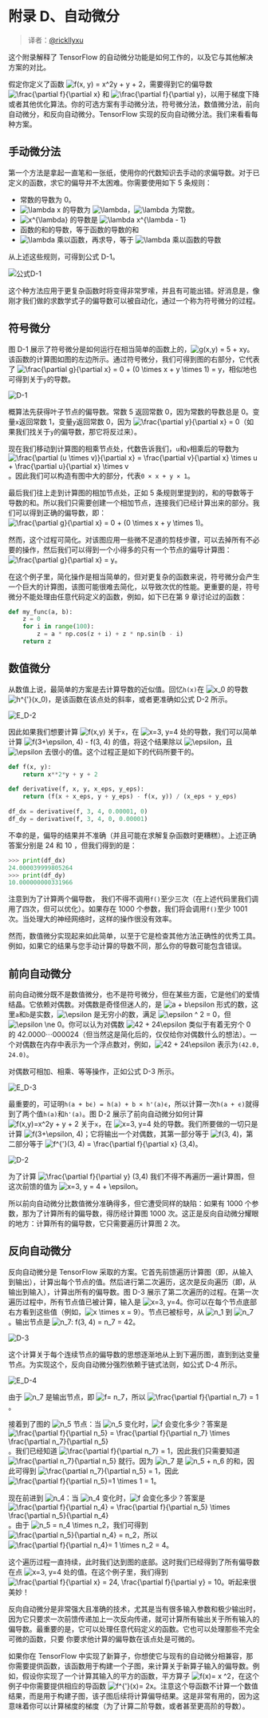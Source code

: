 # 附录 D、自动微分

> 译者：[@rickllyxu](https://github.com/rickllyxu)

这个附录解释了 TensorFlow 的自动微分功能是如何工作的，以及它与其他解决方案的对比。

假定你定义了函数 ![f(x, y) = x^2y + y + 2](../images/tex-162751afe7e0aa904426973dbac3654e.gif)，需要得到它的偏导数 ![\frac{\partial f}{\partial x}](../images/tex-f6e0346d1d3410b0fbe32b41b85999aa.gif) 和 ![\frac{\partial f}{\partial y}](../images/tex-408378e8bc55170258126d10000c53d9.gif)，以用于梯度下降或者其他优化算法。你的可选方案有手动微分法，符号微分法，数值微分法，前向自动微分，和反向自动微分。TensorFlow 实现的反向自动微分法。我们来看看每种方案。

## 手动微分法

第一个方法是拿起一直笔和一张纸，使用你的代数知识去手动的求偏导数。对于已定义的函数，求它的偏导并不太困难。你需要使用如下 5 条规则：

- 常数的导数为 0。
- ![\lambda x](../images/tex-d08b62e799e1ff8f24464dc26a2daebe.gif) 的导数为 ![\lambda](../images/tex-c6a6eb61fd9c6c913da73b3642ca147d.gif)，![\lambda](../images/tex-c6a6eb61fd9c6c913da73b3642ca147d.gif) 为常数。
- ![x^{\lambda}](../images/tex-74bde878aa116856d62aba260e55c67a.gif) 的导数是 ![\lambda x^{\lambda - 1}](../images/tex-6c620d50445244971a9718316db37470.gif)
- 函数的和的导数，等于函数的导数的和
- ![\lambda](../images/tex-c6a6eb61fd9c6c913da73b3642ca147d.gif) 乘以函数，再求导，等于 ![\lambda](../images/tex-c6a6eb61fd9c6c913da73b3642ca147d.gif) 乘以函数的导数

从上述这些规则，可得到公式 D-1。

![公式D-1](../images/Appendix/E_D-1.png)

这个种方法应用于更复杂函数时将变得非常罗嗦，并且有可能出错。好消息是，像刚才我们做的求数学式子的偏导数可以被自动化，通过一个称为符号微分的过程。

## 符号微分

图 D-1 展示了符号微分是如何运行在相当简单的函数上的，![g(x,y) = 5 + xy](../images/tex-595a140c599de3ceab7b72d4aaab8a41.gif)。该函数的计算图如图的左边所示。通过符号微分，我们可得到图的右部分，它代表了 ![\frac{\partial g}{\partial x} = 0 + (0 \times x + y \times 1) = y](../images/tex-9e9fa7bbdcb31a3b04a549685db18042.gif)，相似地也可得到关于`y`的导数。

![D-1](../images/Appendix/D-1.png)

概算法先获得叶子节点的偏导数。常数 5 返回常数 0，因为常数的导数总是 0。变量`x`返回常数 1，变量`y`返回常数 0，因为 ![\frac{\partial y}{\partial x} = 0](../images/tex-ea6d21230d9c335a071d341ceb54d780.gif)（如果我们找关于`y`的偏导数，那它将反过来）。

现在我们移动到计算图的相乘节点处，代数告诉我们，`u`和`v`相乘后的导数为 ![\frac{\partial (u \times v)}{\partial x} = \frac{\partial v}{\partial x} \times u + \frac{\partial u}{\partial x} \times v ](../images/tex-1cf5205e2548cc4e0ce9e5343ab1a377.gif)。因此我们可以构造有图中大的部分，代表`0 × x + y × 1`。

最后我们往上走到计算图的相加节点处，正如 5 条规则里提到的，和的导数等于导数的和。所以我们只需要创建一个相加节点，连接我们已经计算出来的部分。我们可以得到正确的偏导数，即：![\frac{\partial g}{\partial x} = 0 + (0 \times x + y \times 1) ](../images/tex-7e03e8e758791a8db7937cbbcc78f2b9.gif)。

然而，这个过程可简化。对该图应用一些微不足道的剪枝步骤，可以去掉所有不必要的操作，然后我们可以得到一个小得多的只有一个节点的偏导计算图：![\frac{\partial g}{\partial x} = y](../images/tex-1fda7e8979ad0fdf4a2022ee529661d0.gif)。

在这个例子里，简化操作是相当简单的，但对更复杂的函数来说，符号微分会产生一个巨大的计算图，该图可能很难去简化，以导致次优的性能。更重要的是，符号微分不能处理由任意代码定义的函数，例如，如下已在第 9 章讨论过的函数：

```python
def my_func(a, b):
    z = 0
    for i in range(100):
        z = a * np.cos(z + i) + z * np.sin(b - i)
    return z
```

## 数值微分

从数值上说，最简单的方案是去计算导数的近似值。回忆`h(x)`在 ![x_0](../images/tex-3e0d691f3a530e6c7e079636f20c111b.gif) 的导数 ![h^{'}(x_0)](../images/tex-6499b5277397390a9878a93fa4205525.gif)，是该函数在该点处的斜率，或者更准确如公式 D-2 所示。

![E_D-2](../images/Appendix/E_D-2.png)

因此如果我们想要计算 ![f(x,y)](../images/tex-3baf1600ae50930a155f58ae172b51bd.gif) 关于`x`，在 ![x=3, y=4](../images/tex-99e7bebb7eb398dc777eea8fa1bfe3ba.gif) 处的导数，我们可以简单计算 ![f(3+\epsilon, 4) - f(3, 4)](../images/tex-5dcd5b36cf658a9fbb13000a4cac6989.gif) 的值，将这个结果除以 ![\epsilon](../images/tex-92e4da341fe8f4cd46192f21b6ff3aa7.gif)，且 ![\epsilon](../images/tex-92e4da341fe8f4cd46192f21b6ff3aa7.gif) 去很小的值。这个过程正是如下的代码所要干的。

```python
def f(x, y):
    return x**2*y + y + 2
  
def derivative(f, x, y, x_eps, y_eps):
    return (f(x + x_eps, y + y_eps) - f(x, y)) / (x_eps + y_eps)
  
df_dx = derivative(f, 3, 4, 0.00001, 0)
df_dy = derivative(f, 3, 4, 0, 0.00001)
```

不幸的是，偏导的结果并不准确（并且可能在求解复杂函数时更糟糕）。上述正确答案分别是 24 和 10 ，但我们得到的是：

```python
>>> print(df_dx)
24.000039999805264
>>> print(df_dy)
10.000000000331966
```

注意到为了计算两个偏导数， 我们不得不调用`f()`至少三次（在上述代码里我们调用了四次，但可以优化）。如果存在 1000 个参数，我们将会调用`f()`至少 1001 次。当处理大的神经网络时，这样的操作很没有效率。

然而，数值微分实现起来如此简单，以至于它是检查其他方法正确性的优秀工具。例如，如果它的结果与您手动计算的导数不同，那么你的导数可能包含错误。

## 前向自动微分

前向自动微分既不是数值微分，也不是符号微分，但在某些方面，它是他们的爱情结晶。它依赖对偶数。对偶数是奇怪但迷人的，是 ![a + b\epsilon](../images/tex-595b3d916d7b666f7cec8f222f665759.gif) 形式的数，这里`a`和`b`是实数，![\epsilon](../images/tex-92e4da341fe8f4cd46192f21b6ff3aa7.gif) 是无穷小的数，满足 ![\epsilon ^ 2 = 0](../images/tex-0fe16f5f8178c40813008f32155da044.gif)，但 ![\epsilon \ne 0](../images/tex-11096ba55e57b0ba1b35efb241f87569.gif)。你可以认为对偶数 ![42 + 24\epsilon](../images/tex-63b17a82b832b929bd916f01c8a4dadd.gif) 类似于有着无穷个 0 的 42.0000⋯000024（但当然这是简化后的，仅仅给你对偶数什么的想法）。一个对偶数在内存中表示为一个浮点数对，例如，![42 + 24\epsilon](../images/tex-63b17a82b832b929bd916f01c8a4dadd.gif) 表示为`(42.0, 24.0)`。

对偶数可相加、相乘、等等操作，正如公式 D-3 所示。

![E_D-3](../images/Appendix/E_D-3.png)

最重要的，可证明`h(a + bϵ) = h(a) + b × h'(a)ϵ`，所以计算一次`h(a + ϵ)`就得到了两个值`h(a)`和`h'(a)`。图 D-2 展示了前向自动微分如何计算 ![f(x,y)=x^2y + y + 2](../images/tex-bf7d4f41a093293adbb04e43c7d12839.gif) 关于`x`，在 ![x=3, y=4](../images/tex-99e7bebb7eb398dc777eea8fa1bfe3ba.gif) 处的导数。我们所要做的一切只是计算 ![f(3+\epsilon, 4)](../images/tex-da5577f9751e71377558278256ff1115.gif)；它将输出一个对偶数，其第一部分等于 ![f(3, 4)](../images/tex-744a84046c00c267c037276ee9483cff.gif)，第二部分等于 ![f^{'}(3, 4) = \frac{\partial f}{\partial x} (3,4)](../images/tex-399b8bab86aa930cdbf5c93b2e3fa818.gif)。

![D-2](../images/Appendix/D-2.png)

为了计算 ![\frac{\partial f}{\partial y} (3,4)](../images/tex-3b5f49ee9fe10430f81eeef7000f1b30.gif) 我们不得不再遍历一遍计算图，但这次前馈的值为 ![x=3, y = 4 + \epsilon](../images/tex-a6ef39467ae1ecfdf09a7e93357c3154.gif)。

所以前向自动微分比数值微分准确得多，但它遭受同样的缺陷：如果有 1000 个参数，那为了计算所有的偏导数，得历经计算图 1000 次。这正是反向自动微分耀眼的地方：计算所有的偏导数，它只需要遍历计算图 2 次。

## 反向自动微分

反向自动微分是 TensorFlow 采取的方案。它首先前馈遍历计算图（即，从输入到输出），计算出每个节点的值。然后进行第二次遍历，这次是反向遍历（即，从输出到输入），计算出所有的偏导数。图 D-3 展示了第二次遍历的过程。在第一次遍历过程中，所有节点值已被计算，输入是 ![x=3, y=4](../images/tex-99e7bebb7eb398dc777eea8fa1bfe3ba.gif)。你可以在每个节点底部右方看到这些值（例如，![x \times x = 9](../images/tex-ddfd45b07cca3862ad001dc6551d826a.gif)）。节点已被标号，从 ![n_1](../images/tex-6c773b2b7798e5713845e475d0c4b4c7.gif) 到 ![n_7](../images/tex-97d045dcd64af5ae4cc4add328629288.gif)。输出节点是 ![n_7: f(3, 4) = n_7 = 42](../images/tex-17241d7ea090e8a7be55cacfcd5b2768.gif)。

![D-3](../images/Appendix/D-3.png)

这个计算关于每个连续节点的偏导数的思想逐渐地从上到下遍历图，直到到达变量节点。为实现这个，反向自动微分强烈依赖于链式法则，如公式 D-4 所示。

![E_D-4](../images/Appendix/E_D-4.png)

由于 ![n_7](../images/tex-97d045dcd64af5ae4cc4add328629288.gif) 是输出节点，即 ![f= n_7](../images/tex-9233369b2eac1c4808ae768a0534fa78.gif)，所以 ![\frac{\partial f}{\partial n_7} = 1](../images/tex-c052878d41402368d536c53f4937b012.gif)。

接着到了图的 ![n_5](../images/tex-53eba210fc14ef60860265ec70fb718d.gif) 节点：当 ![n_5](../images/tex-53eba210fc14ef60860265ec70fb718d.gif) 变化时，![f](../images/tex-8fa14cdd754f91cc6554c9e71929cce7.gif) 会变化多少？答案是 ![\frac{\partial f}{\partial n_5} = \frac{\partial f}{\partial n_7} \times \frac{\partial n_7}{\partial n_5}](../images/tex-c4664533339cdf3ddbe912caf82c5bdc.gif)。我们已经知道 ![\frac{\partial f}{\partial n_7} = 1](../images/tex-c052878d41402368d536c53f4937b012.gif)，因此我们只需要知道 ![\frac{\partial n_7}{\partial n_5}](../images/tex-3d189a2e226493acc6538bcd3e9cb366.gif) 就行。因为 ![n_7](../images/tex-97d045dcd64af5ae4cc4add328629288.gif) 是 ![n_5 + n_6](../images/tex-bf018abe4e43c0b3132cba23cb971907.gif) 的和，因此可得到 ![\frac{\partial n_7}{\partial n_5} = 1](../images/tex-68f34602f87a1f0669551323e59a17ea.gif)，因此 ![\frac{\partial f}{\partial n_5}=1 \times 1 = 1](../images/tex-d0a7f1641b3fe72530efcea74fd7a4d2.gif)。

现在前进到 ![n_4](../images/tex-43c5783d36b015e36edeecd60da73206.gif)：当 ![n_4](../images/tex-43c5783d36b015e36edeecd60da73206.gif) 变化时，![f](../images/tex-8fa14cdd754f91cc6554c9e71929cce7.gif) 会变化多少？答案是 ![\frac{\partial f}{\partial n_4} = \frac{\partial f}{\partial n_5} \times \frac{\partial n_5}{\partial n_4}](../images/tex-414889b175f816852566907db5edd6a5.gif)。由于 ![n_5 = n_4 \times n_2](../images/tex-c982adc41e9ee58af9aed4995717fa82.gif)，我们可得到 ![\frac{\partial n_5}{\partial n_4} = n_2](../images/tex-421556b6c8203ded772656e90a1a570c.gif)，所以 ![\frac{\partial f}{\partial n_4}= 1 \times n_2 = 4](../images/tex-5da5d4cf0bebe9ea96d3fbb2c2fd93ca.gif)。

这个遍历过程一直持续，此时我们达到图的底部。这时我们已经得到了所有偏导数在点 ![x=3, y=4](../images/tex-99e7bebb7eb398dc777eea8fa1bfe3ba.gif) 处的值。在这个例子里，我们得到 ![\frac{\partial f}{\partial x} = 24, \frac{\partial f}{\partial y} = 10](../images/tex-e39fd6874bfece3703cdd1eb53e170b0.gif)。听起来很美妙！

反向自动微分是非常强大且准确的技术，尤其是当有很多输入参数和极少输出时，因为它只要求一次前馈传递加上一次反向传递，就可计算所有输出关于所有输入的偏导数。最重要的是，它可以处理任意代码定义的函数。它也可以处理那些不完全可微的函数，只要  你要求他计算的偏导数在该点处是可微的。

如果你在 TensorFlow 中实现了新算子，你想使它与现有的自动微分相兼容，那你需要提供函数，该函数用于构建一个子图，来计算关于新算子输入的偏导数。例如，假设你实现了一个计算其输入的平方的函数，平方算子 ![f(x)= x ^2](../images/tex-d26940d88870bfe622e50be50381fdb9.gif)，在这个例子中你需要提供相应的导函数 ![f^{'}(x)= 2x ](../images/tex-8f515dd3c20d16c5ed6223da611b9a2f.gif)。注意这个导函数不计算一个数值结果，而是用于构建子图，该子图后续将计算偏导结果。这是非常有用的，因为这意味着你可以计算梯度的梯度（为了计算二阶导数，或者甚至更高阶的导数）。
